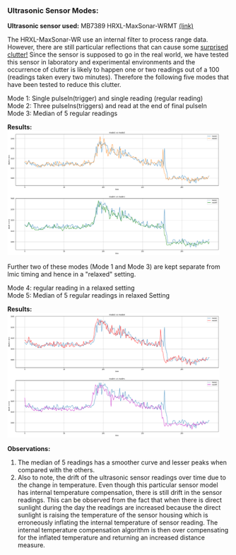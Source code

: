 ### Ultrasonic Sensor Modes:

**Ultrasonic sensor used:** MB7389 HRXL-MaxSonar-WRMT [(link)](https://www.maxbotix.com/Ultrasonic_Sensors/MB7389.htm)

The HRXL-MaxSonar-WR use an internal filter to process range data. However, there are still particular reflections that can cause some [surprised clutter!](https://www.maxbotix.com/tutorials2/103-cube-corner-reflectors.htm) Since the sensor is supposed to go in the real world, we have tested this sensor in laboratory and experimental environments and the occurrence of clutter is likely to happen one or two readings out of a 100 (readings taken every two minutes). Therefore the following five modes that have been tested to reduce this clutter.

Mode 1: Single pulseIn(trigger) and single reading (regular reading)   
Mode 2: Three pulseIns(triggers) and read at the end of final pulseIn   
Mode 3: Median of 5 regular readings    

**Results:**   
<img src="img/mode1vs2_mode1vs3.png" width="480" >
<br />

Further two of these modes (Mode 1 and Mode 3) are kept separate from lmic timing and hence in a "relaxed" setting.

Mode 4: regular reading in a relaxed setting    
Mode 5: Median of 5 regular readings in relaxed Setting

**Results:**   
<img src="img/mode1vs4andmode1vs5.png" width="480" >
<br />

**Observations:**

1. The median of 5 readings has a smoother curve and lesser peaks when compared with the others.     
2. Also to note, the drift of the ultrasonic sensor readings over time due to the change in temperature. Even though this particular sensor model has internal temperature compensation, there is still drift in the sensor readings. This can be observed from the fact that when there is direct sunlight during the day the readings are increased because the direct sunlight is raising the temperature of the sensor housing which is erroneously inflating the internal temperature of sensor reading. The internal temperature compensation algorithm is then over compensating for the inflated temperature and returning an increased distance measure. 
